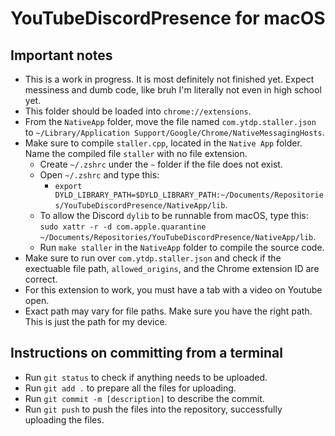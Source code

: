 # YouTubeDiscordPresence for macOS
## Important notes
 - This is a work in progress. It is most definitely not finished yet. Expect messiness and dumb code, like bruh I'm literally not even in high school yet.
 - This folder should be loaded into ```chrome://extensions```.
 - From the ```NativeApp``` folder, move the file named ```com.ytdp.staller.json``` to ```~/Library/Application Support/Google/Chrome/NativeMessagingHosts```.
 - Make sure to compile ```staller.cpp```, located in the ```Native App``` folder. Name the compiled file ```staller``` with no file extension.
   - Create ```~/.zshrc``` under the ```~``` folder if the file does not exist.
   - Open ```~/.zshrc``` and type this:
     - ```export DYLD_LIBRARY_PATH=$DYLD_LIBRARY_PATH:~/Documents/Repositories/YouTubeDiscordPresence/NativeApp/lib```.
   - To allow the Discord ```dylib``` to be runnable from macOS, type this:
   ```sudo xattr -r -d com.apple.quarantine ~/Documents/Repositories/YouTubeDiscordPresence/NativeApp/lib```.
   - Run ```make staller``` in the ```NativeApp``` folder to compile the source code.
 - Make sure to run over ```com.ytdp.staller.json``` and check if the exectuable file path, ```allowed_origins```, and the Chrome extension ID are correct.
 - For this extension to work, you must have a tab with a video on Youtube open.
 - Exact path may vary for file paths. Make sure you have the right path. This is just the path for my device.
## Instructions on committing from a terminal
 - Run ```git status``` to check if anything needs to be uploaded.
 - Run ```git add .``` to prepare all the files for uploading.
 - Run ```git commit -m [description]``` to describe the commit.
 - Run ```git push``` to push the files into the repository, successfully uploading the files.